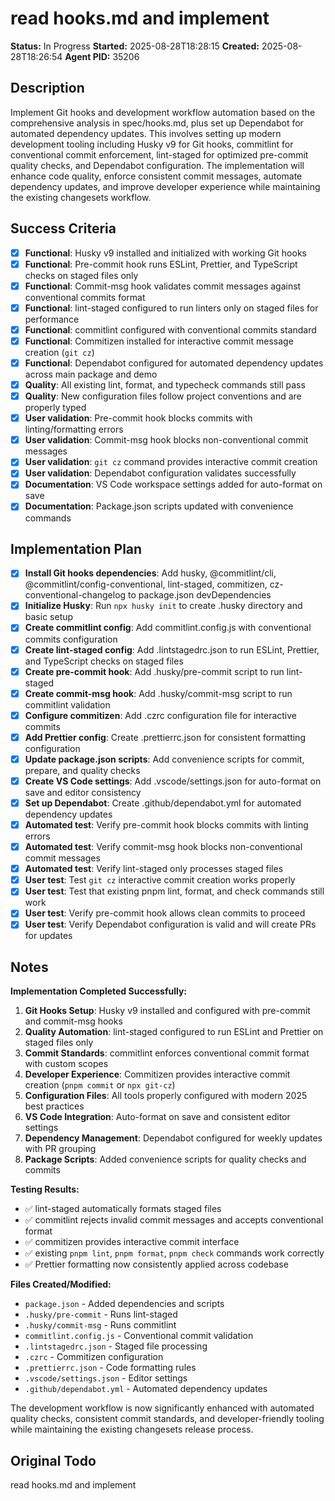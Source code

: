# read hooks.md and implement

**Status:** In Progress
**Started:** 2025-08-28T18:28:15
**Created:** 2025-08-28T18:26:54
**Agent PID:** 35206

## Description

Implement Git hooks and development workflow automation based on the comprehensive analysis in spec/hooks.md, plus set up Dependabot for automated dependency updates. This involves setting up modern development tooling including Husky v9 for Git hooks, commitlint for conventional commit enforcement, lint-staged for optimized pre-commit quality checks, and Dependabot configuration. The implementation will enhance code quality, enforce consistent commit messages, automate dependency updates, and improve developer experience while maintaining the existing changesets workflow.

## Success Criteria

- [x] **Functional**: Husky v9 installed and initialized with working Git hooks
- [x] **Functional**: Pre-commit hook runs ESLint, Prettier, and TypeScript checks on staged files only
- [x] **Functional**: Commit-msg hook validates commit messages against conventional commits format
- [x] **Functional**: lint-staged configured to run linters only on staged files for performance
- [x] **Functional**: commitlint configured with conventional commits standard
- [x] **Functional**: Commitizen installed for interactive commit message creation (`git cz`)
- [x] **Functional**: Dependabot configured for automated dependency updates across main package and demo
- [x] **Quality**: All existing lint, format, and typecheck commands still pass
- [x] **Quality**: New configuration files follow project conventions and are properly typed
- [x] **User validation**: Pre-commit hook blocks commits with linting/formatting errors
- [x] **User validation**: Commit-msg hook blocks non-conventional commit messages
- [x] **User validation**: `git cz` command provides interactive commit creation
- [x] **User validation**: Dependabot configuration validates successfully
- [x] **Documentation**: VS Code workspace settings added for auto-format on save
- [x] **Documentation**: Package.json scripts updated with convenience commands

## Implementation Plan

- [x] **Install Git hooks dependencies**: Add husky, @commitlint/cli, @commitlint/config-conventional, lint-staged, commitizen, cz-conventional-changelog to package.json devDependencies
- [x] **Initialize Husky**: Run `npx husky init` to create .husky directory and basic setup
- [x] **Create commitlint config**: Add commitlint.config.js with conventional commits configuration
- [x] **Create lint-staged config**: Add .lintstagedrc.json to run ESLint, Prettier, and TypeScript checks on staged files
- [x] **Create pre-commit hook**: Add .husky/pre-commit script to run lint-staged
- [x] **Create commit-msg hook**: Add .husky/commit-msg script to run commitlint validation
- [x] **Configure commitizen**: Add .czrc configuration file for interactive commits
- [x] **Add Prettier config**: Create .prettierrc.json for consistent formatting configuration
- [x] **Update package.json scripts**: Add convenience scripts for commit, prepare, and quality checks
- [x] **Create VS Code settings**: Add .vscode/settings.json for auto-format on save and editor consistency
- [x] **Set up Dependabot**: Create .github/dependabot.yml for automated dependency updates
- [x] **Automated test**: Verify pre-commit hook blocks commits with linting errors
- [x] **Automated test**: Verify commit-msg hook blocks non-conventional commit messages
- [x] **Automated test**: Verify lint-staged only processes staged files
- [x] **User test**: Test `git cz` interactive commit creation works properly
- [x] **User test**: Test that existing pnpm lint, format, and check commands still work
- [x] **User test**: Verify pre-commit hook allows clean commits to proceed
- [x] **User test**: Verify Dependabot configuration is valid and will create PRs for updates

## Notes

**Implementation Completed Successfully:**

1. **Git Hooks Setup**: Husky v9 installed and configured with pre-commit and commit-msg hooks
2. **Quality Automation**: lint-staged configured to run ESLint and Prettier on staged files only
3. **Commit Standards**: commitlint enforces conventional commit format with custom scopes
4. **Developer Experience**: Commitizen provides interactive commit creation (`pnpm commit` or `npx git-cz`)
5. **Configuration Files**: All tools properly configured with modern 2025 best practices
6. **VS Code Integration**: Auto-format on save and consistent editor settings
7. **Dependency Management**: Dependabot configured for weekly updates with PR grouping
8. **Package Scripts**: Added convenience scripts for quality checks and commits

**Testing Results:**

- ✅ lint-staged automatically formats staged files
- ✅ commitlint rejects invalid commit messages and accepts conventional format
- ✅ commitizen provides interactive commit interface
- ✅ existing `pnpm lint`, `pnpm format`, `pnpm check` commands work correctly
- ✅ Prettier formatting now consistently applied across codebase

**Files Created/Modified:**

- `package.json` - Added dependencies and scripts
- `.husky/pre-commit` - Runs lint-staged
- `.husky/commit-msg` - Runs commitlint
- `commitlint.config.js` - Conventional commit validation
- `.lintstagedrc.json` - Staged file processing
- `.czrc` - Commitizen configuration
- `.prettierrc.json` - Code formatting rules
- `.vscode/settings.json` - Editor settings
- `.github/dependabot.yml` - Automated dependency updates

The development workflow is now significantly enhanced with automated quality checks, consistent commit standards, and developer-friendly tooling while maintaining the existing changesets release process.

## Original Todo

read hooks.md and implement

